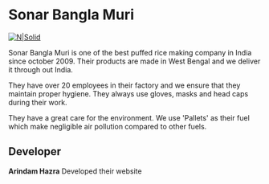 # Sonar Bangla Muri

[![N|Solid](https://www.banglamuri.in/img/logo2.png)](https://banglamuri.in)

Sonar Bangla Muri is one of the best puffed rice making company in India since october 2009. Their products are made in West Bengal and we deliver it through out India.

They have over 20 employees in their factory and we ensure that they maintain proper hygiene. They always use gloves, masks and head caps during their work.

They have a great care for the environment. We use 'Pallets' as their fuel which make negligible air pollution compared to other fuels.

## Developer

**Arindam Hazra** Developed their website
